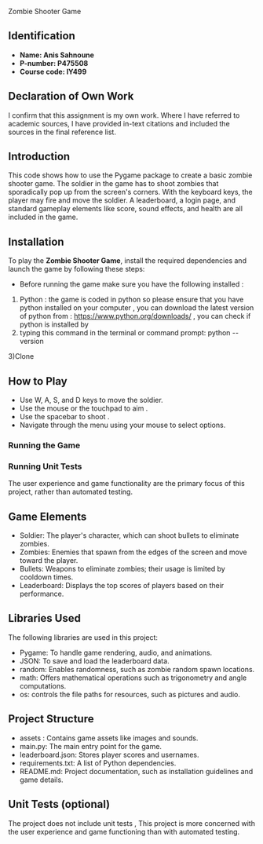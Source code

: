 Zombie Shooter Game

## Identification
- **Name: Anis Sahnoune** 
- **P-number: P475508** 
- **Course code: IY499** 

## Declaration of Own Work
I confirm that this assignment is my own work.
Where I have referred to academic sources, I have provided in-text citations and included the sources in the final reference list.

## Introduction
This code shows how to use the Pygame package to create a basic zombie shooter game. The soldier in the game has to 
shoot zombies that sporadically pop up from the screen's corners. With the keyboard keys, the player may fire and move 
the soldier. A leaderboard, a login page, and standard gameplay elements like score, sound effects, and health are all 
included in the game.

## Installation
To play the **Zombie Shooter Game**, install the required dependencies and launch the game by following these steps:
- Before running the game make sure you have the following installed :

1) Python : the game is coded in python so please ensure that you have python installed on your computer , you can 
download the latest version of python from : https://www.python.org/downloads/ , you can check if python is installed by 
2) typing this command in the terminal or command prompt: python --version

3)Clone 

## How to Play
- Use W, A, S, and D keys to move the soldier.
- Use the mouse or the touchpad to aim .
- Use the spacebar to shoot .
- Navigate through the menu using your mouse to select options.

### Running the Game



### Running Unit Tests

The user experience and game functionality are the primary focus of this project, rather than automated testing.

## Game Elements
- Soldier: The player's character, which can shoot bullets to eliminate zombies.
- Zombies: Enemies that spawn from the edges of the screen and move toward the player.
- Bullets: Weapons to eliminate zombies; their usage is limited by cooldown times.
- Leaderboard: Displays the top scores of players based on their performance. 

## Libraries Used
The following libraries are used in this project:
- Pygame: To handle game rendering, audio, and animations.
- JSON: To save and load the leaderboard data.
- random: Enables randomness, such as zombie random spawn locations.
- math: Offers mathematical operations such as trigonometry and angle computations.
- os: controls the file paths for resources, such as pictures and audio.


## Project Structure
- assets : Contains game assets like images and sounds.
- main.py: The main entry point for the game.
- leaderboard.json: Stores player scores and usernames.
- requirements.txt: A list of Python dependencies.
- README.md: Project documentation, such as installation guidelines and game details.

## Unit Tests (optional)
The project does not include unit tests , This project is more concerned with the user experience and game functioning 
than with automated testing.
